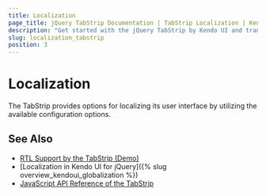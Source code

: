 ```yaml
---
title: Localization
page_title: jQuery TabStrip Documentation | TabStrip Localization | Kendo UI
description: "Get started with the jQuery TabStrip by Kendo UI and translate its messages for different culture locales."
slug: localization_tabstrip
position: 3
---
```


# Localization

The TabStrip provides options for localizing its user interface by utilizing the available configuration options.

## See Also

* [RTL Support by the TabStrip (Demo)](https://demos.telerik.com/kendo-ui/tabstrip/right-to-left-support)
* [Localization in Kendo UI for jQuery]({% slug overview_kendoui_globalization %})
* [JavaScript API Reference of the TabStrip](/api/javascript/ui/tabstrip)
